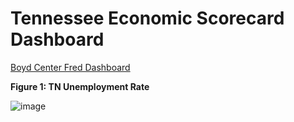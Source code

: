 # Tennessee Economic Scorecard Dashboard

[Boyd Center Fred Dashboard](https://fredaccount.stlouisfed.org/public/dashboard/32724)

**Figure 1: TN Unemployment Rate**

![image](https://github.com/LNshuti/tn-macro-dashboard/assets/13305262/0989990d-97f8-4e7e-9bec-0c929d4f6dc9)
